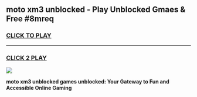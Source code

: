 
## moto xm3 unblocked - Play Unblocked Gmaes & Free #8mreq
<h3>
<a href="https://news.freeplayer.one?title=moto_xm3_unblocked&ref=03M">CLICK TO PLAY</a></h3>
<hr>

<h3>
<a href="https://news.freeplayer.one?title=moto_xm3_unblocked&ref=03M">CLICK 2 PLAY</a>
  
</h3>

<a href="https://news.freeplayer.one?title=moto_xm3_unblocked&ref=03M"><img src="https://clearcache.store/games.png"></a>


**moto xm3 unblocked games unblocked: Your Gateway to Fun and Accessible Online Gaming**
